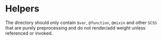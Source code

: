 # Helpers

The directory should only contain `$var`, `@function`, `@mixin` and other `SCSS` that are purely preprocessing and do not render/add weight unless referenced or invoked.
